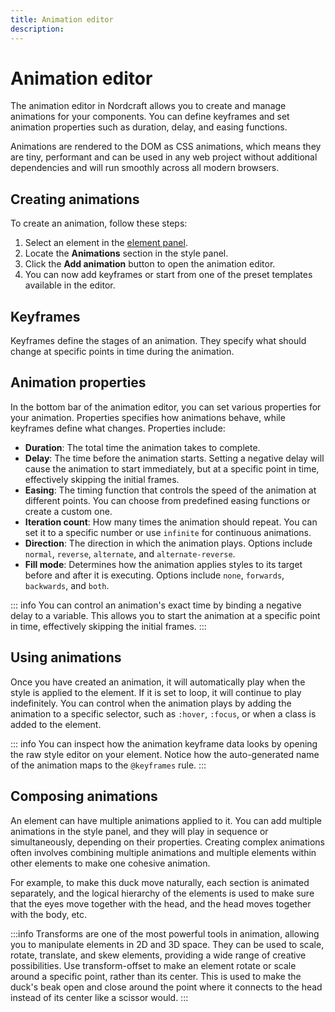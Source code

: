 ```yaml
---
title: Animation editor
description: 
---
```


# Animation editor

The animation editor in Nordcraft allows you to create and manage animations for your components. You can define keyframes and set animation properties such as duration, delay, and easing functions. 

Animations are rendered to the DOM as CSS animations, which means they are tiny, performant and can be used in any web project without additional dependencies and will run smoothly across all modern browsers.

## Creating animations

To create an animation, follow these steps:
1. Select an element in the [element panel](/the-editor/element-panel).
2. Locate the **Animations** section in the style panel.
3. Click the **Add animation** button to open the animation editor.
4. You can now add keyframes or start from one of the preset templates available in the editor.

## Keyframes

Keyframes define the stages of an animation. They specify what should change at specific points in time during the animation.

## Animation properties

In the bottom bar of the animation editor, you can set various properties for your animation. Properties specifies how animations behave, while keyframes define what changes. Properties include:

- **Duration**: The total time the animation takes to complete.
- **Delay**: The time before the animation starts. Setting a negative delay will cause the animation to start immediately, but at a specific point in time, effectively skipping the initial frames.
- **Easing**: The timing function that controls the speed of the animation at different points. You can choose from predefined easing functions or create a custom one.
- **Iteration count**: How many times the animation should repeat. You can set it to a specific number or use `infinite` for continuous animations.
- **Direction**: The direction in which the animation plays. Options include `normal`, `reverse`, `alternate`, and `alternate-reverse`.
- **Fill mode**: Determines how the animation applies styles to its target before and after it is executing. Options include `none`, `forwards`, `backwards`, and `both`.

::: info
You can control an animation's exact time by binding a negative delay to a variable. This allows you to start the animation at a specific point in time, effectively skipping the initial frames.
:::

## Using animations

Once you have created an animation, it will automatically play when the style is applied to the element. If it is set to loop, it will continue to play indefinitely. You can control when the animation plays by adding the animation to a specific selector, such as `:hover`, `:focus`, or when a class is added to the element.

::: info
You can inspect how the animation keyframe data looks by opening the raw style editor on your element. Notice how the auto-generated name of the animation maps to the `@keyframes` rule.
:::

## Composing animations

An element can have multiple animations applied to it. You can add multiple animations in the style panel, and they will play in sequence or simultaneously, depending on their properties. Creating complex animations often involves combining multiple animations and multiple elements within other elements to make one cohesive animation.

For example, to make this duck move naturally, each section is animated separately, and the logical hierarchy of the elements is used to make sure that the eyes move together with the head, and the head moves together with the body, etc.

:::info
Transforms are one of the most powerful tools in animation, allowing you to manipulate elements in 2D and 3D space. They can be used to scale, rotate, translate, and skew elements, providing a wide range of creative possibilities. Use transform-offset to make an element rotate or scale around a specific point, rather than its center. This is used to make the duck's beak open and close around the point where it connects to the head instead of its center like a scissor would.
:::